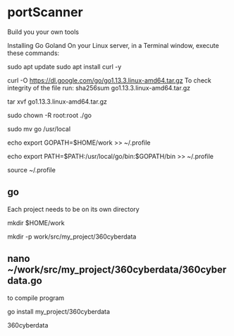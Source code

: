 # portScanner
Build you your own tools

Installing Go Goland 
On your Linux server, in a Terminal window, execute these commands:

sudo apt update
sudo apt install curl -y

curl -O https://dl.google.com/go/go1.13.3.linux-amd64.tar.gz
To check integrity of the file run: sha256sum go1.13.3.linux-amd64.tar.gz

tar xvf go1.13.3.linux-amd64.tar.gz

sudo chown -R root:root ./go

sudo mv go /usr/local

echo export GOPATH=$HOME/work >> ~/.profile

echo export PATH=\$PATH:/usr/local/go/bin:\$GOPATH/bin >> ~/.profile

source ~/.profile

go
---------------------------------------

Each project needs to be on its own directory 

mkdir $HOME/work

mkdir -p work/src/my_project/360cyberdata

nano ~/work/src/my_project/360cyberdata/360cyberdata.go
-----------------------------------
to compile program 


go install my_project/360cyberdata

360cyberdata
